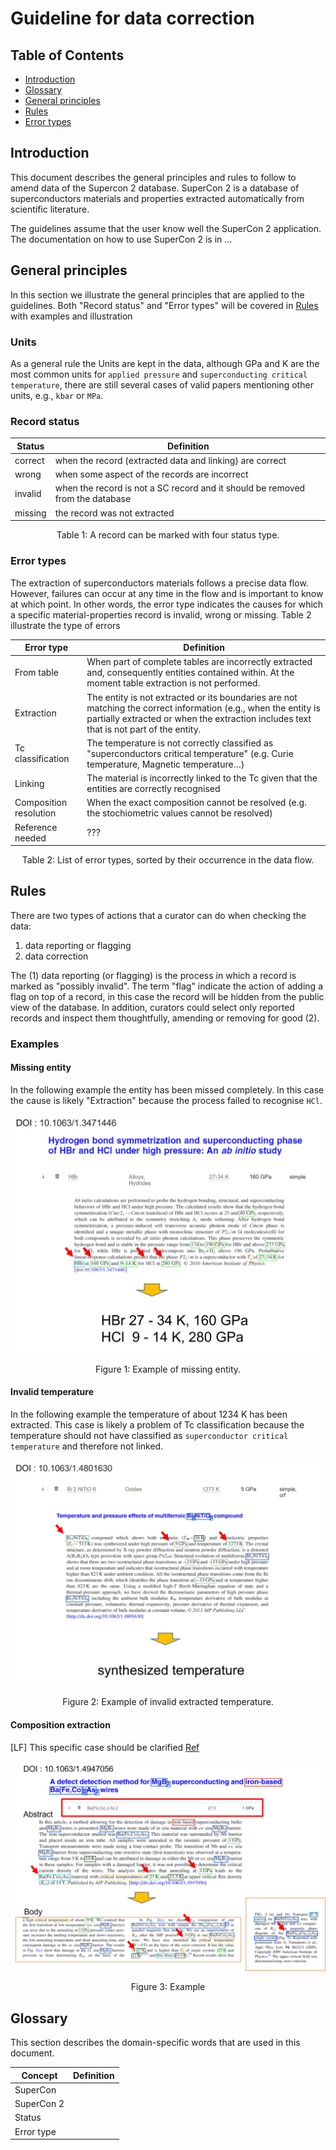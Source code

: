 # Guideline for data correction

## Table of Contents

* [Introduction](#introduction)
* [Glossary](#glossary)
* [General principles](#general-principles)
* [Rules](#rules)
* [Error types](#error-types)


## Introduction

This document describes the general principles and rules to follow to amend data of the Supercon 2 database. 
SuperCon 2 is a database of superconductors materials and properties extracted automatically from scientific literature.

The guidelines assume that the user know well the SuperCon 2 application. The documentation on how to use SuperCon 2 is in ...

## General principles

In this section we illustrate the general principles that are applied to the guidelines. 
Both "Record status" and "Error types" will be covered in [Rules](#rules) with examples and illustration

### Units

As a general rule the Units are kept in the data, although GPa and K are the most common units for `applied pressure` and `superconducting critical temperature`, there are still several cases of valid papers mentioning other units, e.g., `kbar` or `MPa`. 

### Record status

| Status  | Definition                                                                     |
|---------|--------------------------------------------------------------------------------|
| correct | when the record (extracted data and linking) are correct                       |
| wrong   | when some aspect of the records are incorrect                                  |
| invalid | when the record is not a SC record and it should be removed from the database  |
| missing | the record was not extracted                                                   |
<div style="text-align: center;">Table 1: A record can be marked with four status type. </div>

### Error types

The extraction of superconductors materials follows a precise data flow. 
However, failures can occur at any time in the flow and is important to know at which point.
In other words, the error type indicates the causes for which a specific material-properties record is invalid, wrong or missing.
Table 2 illustrate the type of errors

| Error type             | Definition                                                                                                                                                                                                |
|------------------------|-----------------------------------------------------------------------------------------------------------------------------------------------------------------------------------------------------------|
| From table             | When part of complete tables are incorrectly extracted and, consequently entities contained within. At the moment table extraction is not performed.                                                      |
| Extraction             | The entity is not extracted or its boundaries are not matching the correct information (e.g., when the entity is partially extracted or when the extraction includes text that is not part of the entity. |
| Tc classification      | The temperature is not correctly classified as "superconductors critical temperature" (e.g. Curie temperature, Magnetic temperature…)                                                                     |
| Linking                | The material is incorrectly linked to the Tc given that the entities are correctly recognised                                                                                                             |
| Composition resolution | When the exact composition cannot be resolved (e.g. the stochiometric values cannot be resolved)                                                                                                          |
| Reference needed       | ???                                                                                                                                                                                                       |
<div style="text-align: center;">Table 2: List of error types, sorted by their occurrence in the data flow. </div>


## Rules

There are two types of actions that a curator can do when checking the data:  

1. data reporting or flagging
2. data correction

The (1) data reporting (or flagging) is the process in which a record is marked as "possibly invalid". 
The term "flag" indicate the action of adding a flag on top of a record, in this case the record will be hidden from the public view of the database. 
In addition, curators could select only reported records and inspect them thoughtfully, amending or removing for good (2). 

### Examples

#### Missing entity

In the following example the entity has been missed completely. In this case the cause is likely "Extraction" because the process failed to recognise `HCl`. 

![](images/example-wrong-missing-entity.jpg)
<div style="text-align: center;">Figure 1: Example of missing entity. </div>


#### Invalid temperature 
In the following example the temperature of about 1234 K has been extracted. This case is likely a problem of Tc classification because the temperature should not have classified as `superconductor critical temperature` and therefore not linked. 

![](images/example-wrong-synthetised-temperature.jpg)
<div style="text-align: center;">Figure 2: Example of invalid extracted temperature. </div>

#### Composition extraction 
[LF] This specific case should be clarified [Ref](https://github.com/lfoppiano/supercon2/issues/71#issuecomment-1098751198)

![](images/example-wrong-composition-recognition.jpg)
<div style="text-align: center;">Figure 3: Example </div>

## Glossary

This section describes the domain-specific words that are used in this document. 

| Concept    | Definition |
|------------|------------|
| SuperCon   |            |
| SuperCon 2 |            |
| Status     |            |
| Error type |            |
